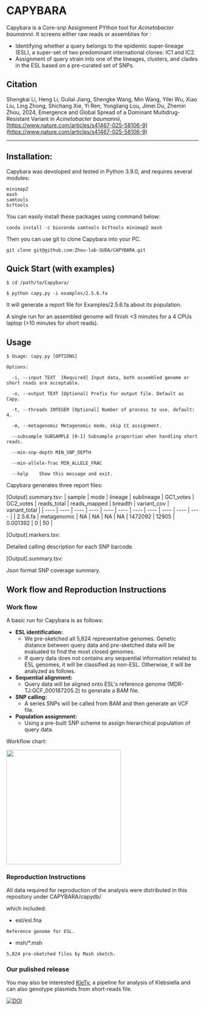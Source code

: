# CAPYBARA

Capybara is a Core-snp Assignment PYthon tool for <i>Acinetobacter baumannii</i>. It screens either raw reads or assemblies for :

* Identifying whether a query belongs to the epidemic super-lineage (ESL), a super-set of two predominant international clones: IC1 and IC2.
* Assignment of query strain into one of the lineages, clusters, and clades in the ESL based on a pre-curated set of SNPs. 

## Citation
Shengkai Li, Heng Li, Guilai Jiang, Shengke Wang, Min Wang, Yilei Wu, Xiao Liu, Ling Zhong, Shichang Xie, Yi Ren, Yongliang Lou, Jimei Du, Zhemin Zhou, 2024, Emergence and Global Spread of a Dominant Multidrug-Resistant Variant in *Acinetobacter baumannii*, [https://www.nature.com/articles/s41467-025-58106-9](https://www.nature.com/articles/s41467-025-58106-9)

------

## Installation:
Capybara was devoloped and tested in Python 3.9.0, and requires several modules:

~~~~~~~~~~
minimap2
mash
samtools
bcftools
~~~~~~~~~~

You can easily install these packages using command below:

~~~~~~~~~~
conda install -c bioconda samtools bcftools minimap2 mash
~~~~~~~~~~

Then you can use git to clone Capybara into your PC.

~~~~~~~~~~
git clone git@github.com:Zhou-lab-SUDA/CAPYBARA.git
~~~~~~~~~~

## Quick Start (with examples)

~~~~~~~~~~
$ cd /path/to/Capybara/

$ python capy.py -i examples/2.5.6.fa
~~~~~~~~~~

It will generate a report file for Examples/2.5.6.fa about its population.

A single run for an assembled genome will finish <3 minutes for a 4 CPUs laptop (>10 minutes for short reads).

## Usage

~~~~~~~~~~
$ Usage: capy.py [OPTIONS]

Options:

  -i, --input TEXT  [Required] Input data, both assembled genome or short reads are acceptable.

  -o, --output TEXT [Optional] Prefix for output file. Default as Capy.

  -t, --threads INTEGER [Optional] Number of process to use. default: 4.

  -m, --metagenomic Metagenomic mode, skip CC assignment.

  --subsample SUBSAMPLE [0-1] Subsample proportion when handling short reads.

  --min-snp-depth MIN_SNP_DEPTH

  --min-allele-frac MIN_ALLELE_FRAC

  --help    Show this message and exit.

~~~~~~~~~~

Capybara generates three report files:

[Output].summary.tsv:
| sample | mode | lineage | sublineage | GC1_votes | GC2_votes | reads_total | reads_mapped | breadth | variant_cov | variant_total |
| ---- | ---- | ---- | ---- | ---- | ---- | ---- | ---- | ---- | ---- | ---- |
| 2.5.6.fa | metagenomic | NA | NA | NA | NA | 1472092 | 12905 | 0.001392 | 0 | 50 |

[Output].markers.tsv:

Detailed calling description for each SNP barcode.

[Output].summary.tsv:

Json format SNP coverage summary.

## Work flow and Reproduction Instructions

### Work flow

A basic run for Capybara is as follows: 
* **ESL identification:**
	* We pre-sketched all 5,824 representative genomes. Genetic distance between query data and pre-sketched data will be evaluated to find the most closed genomes.
	* If query data does not contains any sequential information related to ESL genomes, it will be classified as non-ESL. Otherwise, it will be analyzed as follows.
* **Sequential alignment:**
	* Query data will be aligned onto ESL's reference genome (MDR-TJ:GCF_000187205.2) to generate a BAM file.
* **SNP calling:**
	* A series SNPs will be called from BAM and then generate an VCF file.
* **Population assignment:**
	* Using a pre-built SNP scheme to assign hierarchical population of query data.


Workflow chart:

<img src="https://github.com/Zhou-lab-SUDA/CAPYBARA/blob/main/workflow.png" width="300px">

### Reproduction Instructions
All data required for reproduction of the analysis were distributed in this repository under CAPYBARA/capydb/

which included:
* esl/esl.fna
~~~
Reference genome for ESL.
~~~
* msh/*.msh
~~~
5,824 pre-sketched files by Mash sketch.
~~~
### Our pulished release
You may also be interested [KleTy](https://github.com/Zhou-lab-SUDA/KleTy), a pipeline for analysis of Klebsiella and can also genotype plasmids from short-reads file.


<a href="https://zenodo.org/doi/10.5281/zenodo.11349698"><img src="https://zenodo.org/badge/803854575.svg" alt="DOI"></a>
